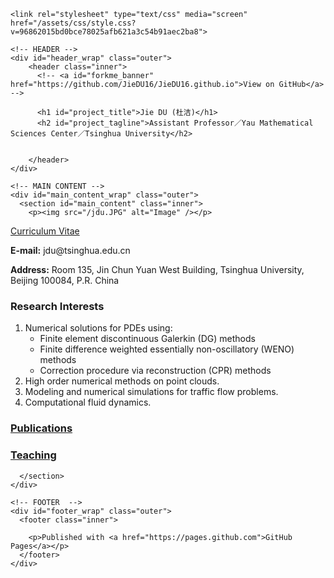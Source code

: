 <html lang="en-US">

  <head>
    <meta charset='utf-8'>
    <meta http-equiv="X-UA-Compatible" content="chrome=1">
    <meta name="viewport" content="width=device-width,maximum-scale=2">
    <meta name="description" content="Jie DU (杜洁) : Assistant Professor／Yau Mathematical Sciences Center／Tsinghua University">

    <link rel="stylesheet" type="text/css" media="screen" href="/assets/css/style.css?v=96862015bd0bce78025afb621a3c54b91aec2ba8">

<!-- Begin Jekyll SEO tag v2.5.0 -->
<title>Jie DU (杜洁) | Assistant Professor／Yau Mathematical Sciences Center／Tsinghua University</title>
<meta name="generator" content="Jekyll v3.7.4" />
<meta property="og:title" content="Jie DU (杜洁)" />
<meta property="og:locale" content="en_US" />
<meta name="description" content="Assistant Professor／Yau Mathematical Sciences Center／Tsinghua University" />
<meta property="og:description" content="Assistant Professor／Yau Mathematical Sciences Center／Tsinghua University" />
<link rel="canonical" href="https://jiedu16.github.io/" />
<meta property="og:url" content="https://jiedu16.github.io/" />
<meta property="og:site_name" content="Jie DU (杜洁)" />
<script type="application/ld+json">
{"@type":"WebSite","url":"https://jiedu16.github.io/","headline":"Jie DU (杜洁)","name":"Jie DU (杜洁)","description":"Assistant Professor／Yau Mathematical Sciences Center／Tsinghua University","@context":"http://schema.org"}</script>
<!-- End Jekyll SEO tag -->

  </head>

  <body>

    <!-- HEADER -->
    <div id="header_wrap" class="outer">
        <header class="inner">
          <!-- <a id="forkme_banner" href="https://github.com/JieDU16/JieDU16.github.io">View on GitHub</a> -->

          <h1 id="project_title">Jie DU (杜洁)</h1>
          <h2 id="project_tagline">Assistant Professor／Yau Mathematical Sciences Center／Tsinghua University</h2>

          
        </header>
    </div>

    <!-- MAIN CONTENT -->
    <div id="main_content_wrap" class="outer">
      <section id="main_content" class="inner">
        <p><img src="/jdu.JPG" alt="Image" /></p>

<p><a href="/CV.pdf">Curriculum Vitae</a></p>

<p><strong>E-mail:</strong> jdu@tsinghua.edu.cn</p>

<p><strong>Address:</strong> Room 135, Jin Chun Yuan West Building, Tsinghua University, Beijing 100084, P.R. China</p>

<h3 id="research-interests">Research Interests</h3>
<ol>
  <li>Numerical solutions for PDEs using:
    <ul>
      <li>Finite element discontinuous Galerkin (DG) methods</li>
      <li>Finite difference weighted essentially non-oscillatory (WENO) methods</li>
      <li>Correction procedure via reconstruction (CPR) methods</li>
    </ul>
  </li>
  <li>High order numerical methods on point clouds.</li>
  <li>Modeling and numerical simulations for traffic flow problems.</li>
  <li>Computational fluid dynamics.</li>
</ol>

<h3 id="publications"><a href="/publications.html">Publications</a></h3>

<h3 id="teaching"><a href="/teaching.html">Teaching</a></h3>


      </section>
    </div>

    <!-- FOOTER  -->
    <div id="footer_wrap" class="outer">
      <footer class="inner">
        
        <p>Published with <a href="https://pages.github.com">GitHub Pages</a></p>
      </footer>
    </div>

    
  </body>
</html>
